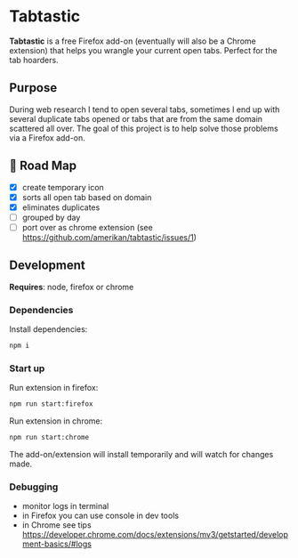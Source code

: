 # Tabtastic

**Tabtastic** is a free Firefox add-on (eventually will also be a Chrome extension) that helps you wrangle your current open tabs. Perfect for the tab hoarders.

## Purpose

During web research I tend to open several tabs, sometimes I end up with several duplicate tabs opened or tabs that are from the same domain scattered all over. The goal of this project is to help solve those problems via a Firefox add-on.

## 🏁 Road Map

- [x] create temporary icon
- [x] sorts all open tab based on domain
- [x] eliminates duplicates
- [ ] grouped by day
- [ ] port over as chrome extension (see <https://github.com/amerikan/tabtastic/issues/1>)

## Development

**Requires**: node, firefox or chrome

### Dependencies

Install dependencies:

```sh
npm i
```

### Start up

Run extension in firefox:

```sh
npm run start:firefox
```

Run extension in chrome:

```sh
npm run start:chrome
```

The add-on/extension will install temporarily and will watch for changes made.

### Debugging

- monitor logs in terminal
- in Firefox you can use console in dev tools
- in Chrome see tips <https://developer.chrome.com/docs/extensions/mv3/getstarted/development-basics/#logs>
